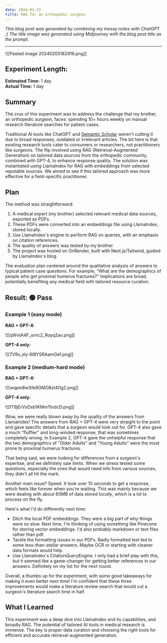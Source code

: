 ```yaml
---
date: 2024-01-23
title: RAG for an orthopedic surgeon
---
```

_This blog post was generated by combining my messy notes with ChatGPT ;) The title image was generated using Midjourney with the blog post title as the prompt._

---

![[Pasted image 20240205182916.png]]
## **Experiment Length:**

**Estimated Time:** 1 day  
**Actual Time:** 1 day

## **Summary**

The crux of this experiment was to address the challenge that my brother, an orthopedic surgeon, faces: spending 10+ hours weekly on manual research literature searches for patient cases.

Traditional AI tools like ChatGPT and [Semantic Scholar](https://www.semanticscholar.org/) weren't cutting it due to broad responses, outdated or irrelevant articles. The bit here is that existing research tools cater to consumers or researchers, not practitioners like surgeons. The flip involved using RAG (Retrieval-Augmented Generation) on tailored data sources from the orthopedic community, combined with GPT-4, to enhance response quality. The solution was instantiated using LlamaIndex for RAG with embeddings from selected reputable sources. We aimed to see if this tailored approach was more effective for a field-specific practitioner.

## **Plan**

The method was straightforward:

1. A medical expert (my brother) selected relevant medical data sources, exported as PDFs.
2. These PDFs were converted into an embeddings file using LlamaIndex, stored locally.
3. Use LlamaIndex's engine to perform RAG on queries, with an emphasis on citation references.
4. The quality of answers was tested by my brother.
5. The project was hosted on OnRender, built with Next.js/Tailwind, guided by LlamaIndex's blog.

The evaluation plan centered around the qualitative analysis of answers to typical patient case questions. For example, "What are the demographics of people who get proximal humerus fractures?" Implications are broad, potentially benefiting any medical field with tailored resource curation.

## **Result: 🟢 Pass**

### Example 1 (easy mode)

**RAG + GPT-4:**

![[qWvtA4F_ornc2_Royq2av.png]]

**GPT-4 only:**

![[7V9v_sly-6I8YSRAamGef.png]]

### Example 2 (medium-hard mode)

**RAG + GPT-4:**

![[wqpm8wSfe9OMO8zt4I1g2.png]]

**GPT-4 only:**

![[fT8jErVxDsb1KMmTtndcD.png]]

Wow, we were really blown away by the quality of the answers from LlamaIndex! The answers from RAG + GPT-4 were very straight to the point and gave specific details that a surgeon would look out for. GPT-4 also gave a much "fluffier" and long-winded response, that was sometimes completely wrong. In Example 2, GPT-4 gave the unhelpful response that the two demographics of "Older Adults" and "Young Adults" were the most prone to proximal humerus fractures.

That being said, we were looking for differences from a surgeon's expertise, and we definitely saw limits. When we stress tested some questions, especially the ones that would need info from various sources, they didn't all hit the mark.

Another main issue? Speed. It took over 10 seconds to get a response, which feels like forever when you're waiting. This was mainly because we were dealing with about 60MB of data _stored locally_, which is a lot to process on the fly.

Here's what I'd do differently next time:

- Ditch the local PDF embeddings. They were a big part of why things were so slow. Next time, I'm thinking of using something like Pinecone for storing vector embeddings. I'd also probably markdown or text files rather than pdf.
- Tackle the formatting issues in our PDFs. Badly formatted text led to some less-than-stellar answers. Maybe OCR or starting with cleaner data formats would help.
- Use LlamaIndex's CitationQueryEngine. I only had a brief play with this, but it seemed like a game-changer for getting better references in our answers. Definitely on my list for the next round.

Overall, a thumbs up for the experiment, with some good takeaways for making it even better next time! I'm confident that these three improvements would make a literature review search that would cut a surgeon's literature search time in half.

## **What I Learned**

This experiment was a deep dive into LlamaIndex and its capabilities, and broadly RAG. The potential of tailored AI tools in medical research is immense. The key is proper data curation and choosing the right tools for efficient and accurate retrieval-augmented generation.




